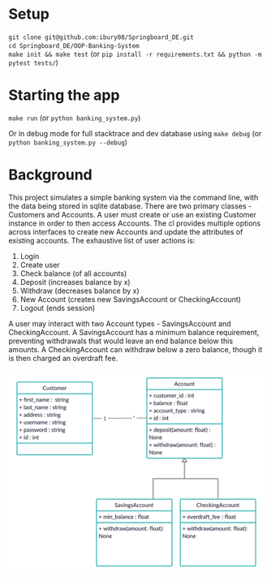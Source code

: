 # Setup
`git clone git@github.com:ibury08/Springboard_DE.git`  
`cd Springboard_DE/OOP-Banking-System`  
`make init && make test`  (or `pip install -r requirements.txt && python -m pytest tests/`)

# Starting the app
`make run`  (or `python banking_system.py`) 

Or in debug mode for full stacktrace and dev database using `make debug` (or `python banking_system.py --debug`)
# Background
This project simulates a simple banking system via the command line, with the data being stored in sqlite database.
There are two primary classes - Customers and Accounts. A user must create or use an existing Customer instance in order to then access Accounts. The cl provides multiple options across interfaces to create new Accounts and update the attributes of existing accounts. The exhaustive list of user actions is:
1. Login
2. Create user
3. Check balance (of all accounts)
4. Deposit (increases balance by x)
5. Withdraw (decreases balance by x)
6. New Account (creates new SavingsAccount or CheckingAccount)
7. Logout (ends session)

A user may interact with two Account types - SavingsAccount and CheckingAccount. A SavingsAccount has a minimum balance requirement, preventing withdrawals that would leave an end balance below this amounts. A CheckingAccount can withdraw below a zero balance, though it is then charged an overdraft fee.


<div>
<img src="https://github.com/ibury08/Springboard_DE/blob/main/OOP-Banking-System/UML%20diagram.png"></img></div>

